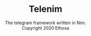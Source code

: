 <div align="center">
  <h1>Telenim</h1>
  The telegram framework written in Nim.
</div>


<div align="center">
  Copyright 2020 Ethosa
</div>

